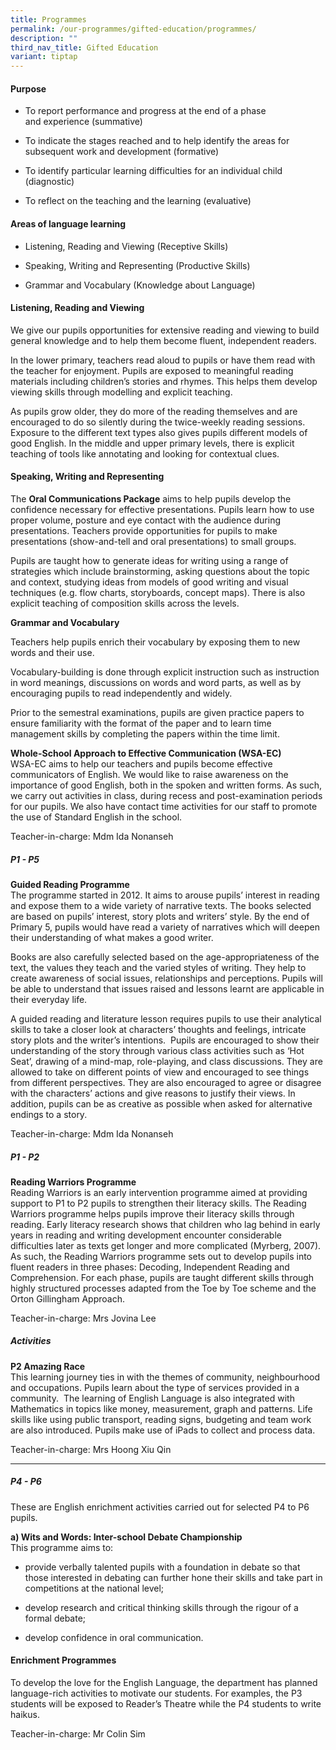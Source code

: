 ```yaml
---
title: Programmes
permalink: /our-programmes/gifted-education/programmes/
description: ""
third_nav_title: Gifted Education
variant: tiptap
---
```

<h4><strong>Purpose</strong></h4><ul data-tight="true" class="tight"><li><p>To report performance and progress at the end of a phase and&nbsp;experience (summative)</p></li><li><p>To indicate the stages reached and to help identify the areas for subsequent work and development (formative)</p></li><li><p>To identify particular learning difficulties for an individual child (diagnostic)</p></li><li><p>To reflect on the teaching and the learning (evaluative)</p></li></ul><h4><strong>Areas of language learning</strong></h4><ul data-tight="true" class="tight"><li><p>Listening, Reading and Viewing (Receptive Skills)</p></li><li><p>Speaking, Writing and Representing (Productive Skills)</p></li><li><p>Grammar and Vocabulary (Knowledge about Language)</p></li></ul><h4><strong>Listening, Reading and Viewing</strong></h4><p>We give our pupils opportunities for extensive reading and viewing to build general knowledge and to help them become fluent, independent readers.</p><p>In the lower primary, teachers read aloud to pupils or have them read with the teacher for enjoyment. Pupils are exposed to meaningful reading materials including children’s stories and rhymes. This helps them develop viewing skills through modelling and explicit teaching.</p><p>As pupils grow older, they do more of the reading themselves and are encouraged to do so silently during the twice-weekly reading sessions. Exposure to the different text types also gives pupils different models of good English. In the middle and upper primary levels, there is explicit teaching of tools like annotating and looking for contextual clues.</p><h4><strong>Speaking, Writing and Representing</strong></h4><p>The&nbsp;<strong>Oral Communications Package</strong>&nbsp;aims to help pupils develop the confidence necessary for effective presentations. Pupils learn how to use proper volume, posture and eye contact with the audience during presentations. Teachers provide opportunities for pupils to make presentations (show-and-tell and oral presentations) to small groups.</p><p>Pupils are taught how to generate ideas for writing using a range of strategies which include brainstorming, asking questions about the topic and context, studying ideas from models of good writing and visual techniques (e.g. flow charts, storyboards, concept maps). There is also explicit teaching of composition skills across the levels.</p><p><strong>Grammar and Vocabulary</strong></p><p>Teachers help pupils enrich their vocabulary by exposing them to new words and their use.</p><p>Vocabulary-building is done through explicit instruction such as instruction in word meanings, discussions on words and word parts, as well as by encouraging pupils to read independently and widely.</p><p>Prior to the semestral examinations, pupils are given practice papers to ensure familiarity with the format of the paper and to learn time management skills by completing the papers within the time limit.</p><p><strong>Whole-School Approach to Effective Communication (WSA-EC)</strong><br>WSA-EC aims to help our teachers and pupils become effective communicators of English. We would like to raise awareness on the importance of good English, both in the spoken and written forms.&nbsp;As such, we carry out activities in class, during recess and post-examination periods for our pupils.&nbsp;We also have contact time activities for our staff to promote the use of Standard English in the school.</p><p>Teacher-in-charge: Mdm Ida Nonanseh</p><h5><strong>P1 - P5</strong></h5><p><strong>Guided Reading Programme</strong><br>The programme started in 2012. It aims to arouse pupils’ interest in reading and expose them to&nbsp;a wide variety of narrative texts. The books selected are based on pupils’ interest, story plots&nbsp;and writers’ style. By the end of Primary 5, pupils would have read a variety of narratives which will deepen their understanding of what makes a good writer.</p><p>Books are also carefully selected based on the age-appropriateness of the text, the values they&nbsp;teach and the varied styles of writing. They help to create awareness of social issues,&nbsp;relationships and perceptions. Pupils will be able to understand that issues raised and lessons&nbsp;learnt are applicable in their everyday life.</p><p>A guided reading and literature lesson requires pupils to use their analytical skills to take a closer&nbsp;look at characters’ thoughts and feelings, intricate story plots and the writer’s intentions. &nbsp;Pupils&nbsp;are encouraged to show their understanding of the story through various class activities such as&nbsp;‘Hot Seat’, drawing of a mind-map, role-playing, and class discussions. They are allowed to take&nbsp;on different points of view and encouraged to see things from different perspectives. They are&nbsp;also encouraged to agree or disagree with the characters’ actions and give reasons to justify&nbsp;their views. In addition, pupils can be as creative as possible when asked for alternative endings&nbsp;to a story.</p><p>Teacher-in-charge: Mdm Ida Nonanseh</p><h5><strong>P1 - P2</strong></h5><p><strong>Reading Warriors Programme</strong><br>Reading Warriors is an early intervention programme aimed at providing support to P1 to P2&nbsp;pupils to strengthen their literacy skills. The Reading Warriors programme helps pupils improve&nbsp;their literacy skills through reading. Early literacy research shows that children who lag behind in early years in reading and writing development encounter considerable difficulties later as texts&nbsp;get longer and more complicated (Myrberg, 2007). As such, the Reading Warriors programme&nbsp;sets out to develop pupils into fluent readers in three phases: Decoding, Independent Reading&nbsp;and Comprehension. For each phase, pupils are taught different skills through highly structured&nbsp;processes adapted from the Toe by Toe scheme and the Orton Gillingham Approach.</p><p>Teacher-in-charge: Mrs Jovina Lee</p><h5><strong>Activities</strong></h5><p><strong>P2 Amazing Race</strong><br>This learning journey ties in with the themes of community, neighbourhood and occupations. Pupils learn about the type of services provided in a community.&nbsp; The learning of English Language is also integrated with Mathematics in topics like money, measurement, graph and patterns. Life skills like using public transport, reading signs, budgeting and team work are also introduced. Pupils make use of iPads to collect and process data.</p><p>Teacher-in-charge: Mrs Hoong Xiu Qin</p><hr><h5><strong>P4 - P6</strong></h5><p>These are English enrichment activities carried out for selected P4 to P6 pupils.</p><p><strong>a)&nbsp;Wits and Words: Inter-school Debate Championship</strong><br>This programme aims to:</p><ul data-tight="true" class="tight"><li><p>provide verbally talented pupils with a foundation in debate so that those interested in debating can further hone their skills and take part in competitions at the national level;&nbsp;</p></li><li><p>develop research and critical thinking skills through the rigour of a formal debate;&nbsp;</p></li><li><p>develop confidence in oral communication.</p></li></ul><h4><strong>Enrichment Programmes</strong></h4><p>To develop the love for the English Language, the department has planned language-rich activities to motivate our students. For examples, the P3 students will be exposed to Reader’s Theatre while the P4 students to write haikus.</p><p>Teacher-in-charge: Mr Colin Sim</p>